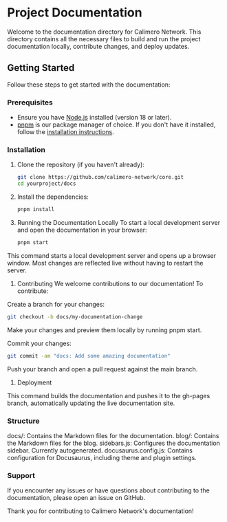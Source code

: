 # Project Documentation

Welcome to the documentation directory for Calimero Network. This directory contains all the necessary files to build and run the project documentation locally, contribute changes, and deploy updates.

## Getting Started

Follow these steps to get started with the documentation:

### Prerequisites

- Ensure you have [Node.js](https://nodejs.org/) installed (version 18 or later).
- [pnpm](https://pnpm.io/) is our package manager of choice. If you don't have it installed, follow the [installation instructions](https://pnpm.io/installation).

### Installation

1. Clone the repository (if you haven't already):

   ```bash
   git clone https://github.com/calimero-network/core.git
   cd yourproject/docs
   ```

2. Install the dependencies:

    ```bash
    pnpm install
    ```

3. Running the Documentation Locally
To start a local development server and open the documentation in your browser:

    ```bash
    pnpm start
    ```

This command starts a local development server and opens up a browser window. Most changes are reflected live without having to restart the server.

1. Contributing
We welcome contributions to our documentation! To contribute:

Create a branch for your changes:

```bash
git checkout -b docs/my-documentation-change
```

Make your changes and preview them locally by running pnpm start.

Commit your changes:

```bash
git commit -am "docs: Add some amazing documentation"
```

Push your branch and open a pull request against the main branch.

1. Deployment

This command builds the documentation and pushes it to the gh-pages branch, automatically updating the live documentation site.

### Structure

docs/: Contains the Markdown files for the documentation.
blog/: Contains the Markdown files for the blog.
sidebars.js: Configures the documentation sidebar. Currently autogenerated.
docusaurus.config.js: Contains configuration for Docusaurus, including theme and plugin settings.

### Support

If you encounter any issues or have questions about contributing to the documentation, please open an issue on GitHub.

Thank you for contributing to Calimero Network's documentation!
